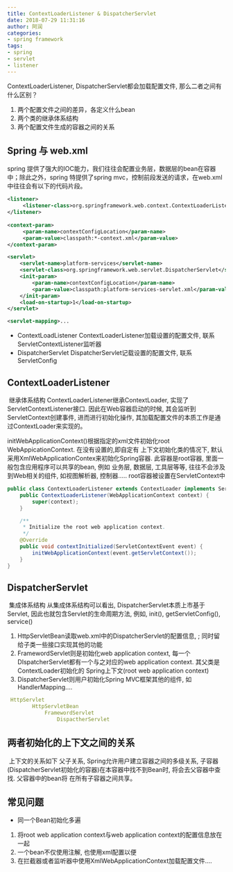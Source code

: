 ```yaml
---
title: ContextLoaderListener & DispatcherServlet
date: 2018-07-29 11:31:16
author: 阿润
categories:
- spring framework
tags:
- spring
- servlet
- listener
---
```


ContextLoaderListener, DispatcherServlet都会加载配置文件, 那么二者之间有什么区别？  

1. 两个配置文件之间的差异，各定义什么bean
2. 两个类的继承体系结构
3. 两个配置文件生成的容器之间的关系

<!-- more -->

## Spring 与 web.xml

spring 提供了强大的IOC能力，我们往往会配置业务层，数据层的bean在容器中；除此之外，spring 特提供了spring mvc，控制前段发送的请求，在web.xml中往往会有以下的代码片段。

```xml
<listener>
     <listener-class>org.springframework.web.context.ContextLoaderListener</listener-class>
</listener>
           
<context-param>
     <param-name>contextConfigLocation</param-name>
     <param-value>classpath:*-context.xml</param-value>
</context-param>

<servlet>
    <servlet-name>platform-services</servlet-name>
    <servlet-class>org.springframework.web.servlet.DispatcherServlet</servlet-class>
    <init-param>
        <param-name>contextConfigLocation</param-name>
        <param-value>classpath:platform-services-servlet.xml</param-value>
    </init-param>
    <load-on-startup>1</load-on-startup>
</servlet>

<servlet-mapping>...
```

- ContextLoadListener ContextLoaderListener加载<context-param>设置的配置文件, 联系ServletContextListener监听器
- DispatcherServlet DispatcherServlet记载<init-param>设置的配置文件, 联系ServletConfig

## ContextLoaderListener

​	继承体系结构 ContextLoaderListener继承ContextLoader, 实现了ServletContextListener接口. 因此在Web容器启动的时候, 其会监听到ServletContext创建事件, 进而进行初始化操作, 其加载配置文件的本质工作是通过ContextLoader来实现的。

​	initWebApplicationContext()根据<context-param>指定的xml文件初始化root WebAppicationContext. 在没有设置<context-class>的,即自定有 上下文初始化类的情况下, 默认采用XmlWebApplicationContex来初始化Spring容器. 此容器是root容器, 里面一般包含应用程序可以共享的bean, 例如 业务层, 数据层, 工具层等等, 往往不会涉及到Web相关的组件, 如视图解析器, 控制器..... root容器被设置在ServletContext中 

```java
public class ContextLoaderListener extends ContextLoader implements ServletContextListener {
    public ContextLoaderListener(WebApplicationContext context) {
		super(context);
	}

	/**
	 * Initialize the root web application context.
	 */
	@Override
	public void contextInitialized(ServletContextEvent event) {
		initWebApplicationContext(event.getServletContext());
	}    
}
```

## DispatcherServlet

​	集成体系结构 从集成体系结构可以看出, DispatcherServlet本质上市基于Servlet, 因此也就包含Servlet的生命周期方法, 例如, init(), getServletConfig(), service()

1. HttpServletBean读取web.xml中的DispatcherServlet的配置信息, <init-param>; 同时留给子类一些接口实现其他的功能
2. FramewordServlet则是初始化web application context, 每一个DIspatcherServlet都有一个与之对应的web application context. 其父类是ContextLoader初始化的 Spring上下文(root web application context)
3. DispatcherServlet则用户初始化Spring MVC框架其他的组件, 如HandlerMapping....

```yaml
 HttpServlet
        HttpServletBean
            FramewordServlet
                DispactherServlet
```

## 两者初始化的上下文之间的关系

​	上下文的关系如下 父子关系, Spring允许用户建立容器之间的多级关系, 子容器(DispatcherServlet初始化的容器)在本容器中找不到Bean时, 将会去父容器中查找. 父容器中的bean将 在所有子容器之间共享。

## 常见问题

- 同一个Bean初始化多遍

1. 将root web application context与web application context的配置信息放在一起
2. 一个bean不仅使用注解, 也使用xml配置以便
3. 在拦截器或者监听器中使用XmlWebApplicationContext加载配置文件....